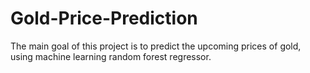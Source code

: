 # Gold-Price-Prediction
The main goal of this project is to predict the upcoming prices of gold, using machine learning random forest regressor.
